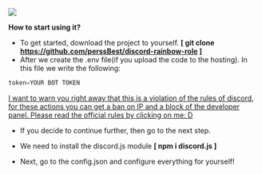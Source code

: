 ![](https://cdn.discordapp.com/attachments/635605644065374228/666228742930038784/cvKKXmy685.gif)

**How to start using it?**

- To get started, download the project to yourself. **[ git clone https://github.com/perssBest/discord-rainbow-role ]**
- After we create the .env file(if you upload the code to the hosting).
In this file we write the following:
```javascript
token=YOUR BOT TOKEN
```
[I want to warn you right away that this is a violation of the rules of discord, for these actions you can get a ban on IP and a block of the developer panel. Please read the official rules by clicking on me: D](https://discordapp.com/terms)

- If you decide to continue further, then go to the next step.

- We need to install the discord.js module **[ npm i discord.js ]**

- Next, go to the сonfig.json and configure everything for yourself!
